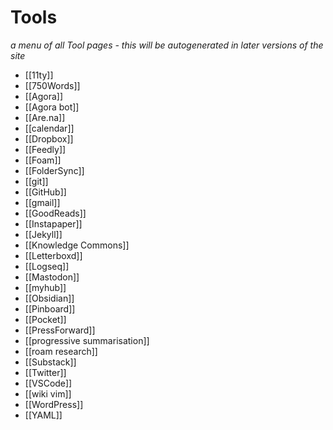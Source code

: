 # Tools

_a menu of all Tool pages - this will be autogenerated in later versions of the site_

- [[11ty]]
- [[750Words]]
- [[Agora]]
- [[Agora bot]]
- [[Are.na]]
- [[calendar]]
- [[Dropbox]]
- [[Feedly]]
- [[Foam]]
- [[FolderSync]]
- [[git]]
- [[GitHub]]
- [[gmail]]
- [[GoodReads]]
- [[Instapaper]]
- [[Jekyll]]
- [[Knowledge Commons]]
- [[Letterboxd]]
- [[Logseq]]
- [[Mastodon]]
- [[myhub]]
- [[Obsidian]]
- [[Pinboard]]
- [[Pocket]]
- [[PressForward]]
- [[progressive summarisation]]
- [[roam research]]
- [[Substack]]
- [[Twitter]]
- [[VSCode]]
- [[wiki vim]]
- [[WordPress]]
- [[YAML]]
